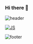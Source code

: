 ### Hi there 👋

<!--
**heehui/heehui** is a ✨ _special_ ✨ repository because its `README.md` (this file) appears on your GitHub profile.

Here are some ideas to get you started:

- 🔭 I’m currently working on ...안녕
- 🌱 I’m currently learning ...안녕
- 👯 I’m looking to collaborate on ...안녕
- 🤔 I’m looking for help with ...안녕
- 💬 Ask me about ...안녕
- 📫 How to reach me: ...안녕
- 😄 Pronouns: ...안녕
- ⚡ Fun fact: ...아녕ㄴ
-->
![header](https://capsule-render.vercel.app/api?type=waving&color=auto&height=300&section=header&text=EunHee%20Gu&fontSize=90)

  [![JS](https://img.shields.io/badge/JavaScript-F7DF1E?style=flat-square&logo=JavaScript&logoColor=black)](github.com/Joowon0220/TODO-List)


![footer](https://capsule-render.vercel.app/api?section=footer&type=waving)

  
